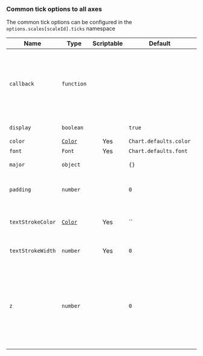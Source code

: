 ### Common tick options to all axes
The common tick options can be configured in the `options.scales[scaleId].ticks` namespace

| Name | Type | Scriptable | Default | Description
| ---- | ---- | :-------------------------------: | ------- | -----------
| `callback` | `function` | | | Returns the string representation of the tick value as it should be displayed on the chart. See [callback](../axes/labelling.md#creating-custom-tick-formats).
| `display` | `boolean` | | `true` | If true, show tick labels.
| `color` | [`Color`](../general/colors.md) | Yes | `Chart.defaults.color` | Color of ticks.
| `font` | `Font` | Yes | `Chart.defaults.font` | See [Fonts](../general/fonts.md)
| `major` | `object` | | `{}` | [Major ticks configuration](./styling.mdx#major-tick-configuration).
| `padding` | `number` | | `0` | Sets the offset of the tick labels from the axis
| `textStrokeColor` | [`Color`](../general/colors.md) | Yes | `` | The color of the stroke around the text.
| `textStrokeWidth` | `number` | Yes | `0` | Stroke width around the text.
| `z` | `number` | | `0` | z-index of tick layer. Useful when ticks are drawn on chart area. Values &lt;= 0 are drawn under datasets, &gt; 0 on top.

